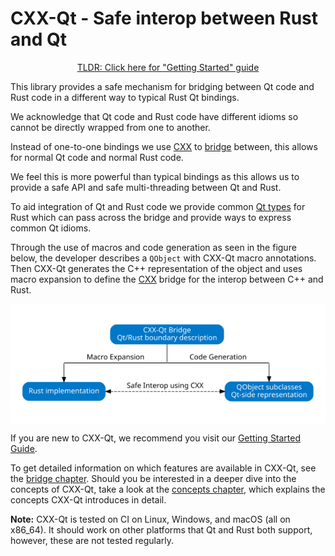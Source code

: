 <!--
SPDX-FileCopyrightText: 2021 Klarälvdalens Datakonsult AB, a KDAB Group company <info@kdab.com>
SPDX-FileContributor: Andrew Hayzen <andrew.hayzen@kdab.com>

SPDX-License-Identifier: MIT OR Apache-2.0
-->

# CXX-Qt - Safe interop between Rust and Qt

<p align=center><a href="./getting-started/index.md">TLDR: Click here for "Getting Started" guide</a></p>

This library provides a safe mechanism for bridging between Qt code and Rust code in a different way to typical Rust Qt bindings.

We acknowledge that Qt code and Rust code have different idioms so cannot be directly wrapped from one to another.

Instead of one-to-one bindings we use [CXX](https://cxx.rs/) to [bridge](./bridge/index.md) between, this allows for normal Qt code and normal Rust code.

We feel this is more powerful than typical bindings as this allows us to provide a safe API and safe multi-threading between Qt and Rust.

To aid integration of Qt and Rust code we provide common [Qt types](./concepts/types.md) for Rust which can pass across the bridge and provide ways to express common Qt idioms.

Through the use of macros and code generation as seen in the figure below, the developer describes a `QObject` with CXX-Qt macro annotations. Then CXX-Qt generates the C++ representation of the object and uses macro expansion to define the [CXX](https://cxx.rs/) bridge for the interop between C++ and Rust.

<div style="background-color: white; padding: 1rem; text-align: center;">

![Overview of CXX-Qt concept](./images/overview_abstract.svg)

</div>

If you are new to CXX-Qt, we recommend you visit our [Getting Started Guide](./getting-started/index.md).

To get detailed information on which features are available in CXX-Qt, see the [bridge chapter](./bridge/index.md).
Should you be interested in a deeper dive into the concepts of CXX-Qt, take a look at the [concepts chapter](./concepts/index.md), which explains the concepts CXX-Qt introduces in detail.

**Note:** CXX-Qt is tested on CI on Linux, Windows, and macOS (all on x86_64). It should work on other platforms that Qt and Rust both support, however, these are not tested regularly.

